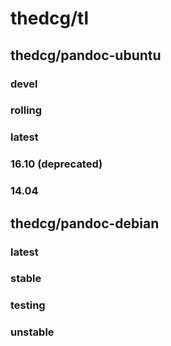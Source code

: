 # thedcg/tl

## thedcg/pandoc-ubuntu
### devel
### rolling
### latest
### 16.10 (deprecated)
### 14.04

## thedcg/pandoc-debian
### latest
### stable
### testing
### unstable
